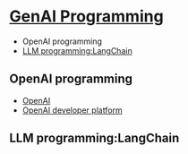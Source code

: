 # [GenAI Programming](GenAIPrograming.md)
- OpenAI programming
- [LLM programming:LangChain ](LLM.md)


## OpenAI programming
- [OpenAI](OpenAI_1.md)
- [OpenAI developer platform](https://platform.openai.com/docs/overview)

## LLM programming:LangChain
